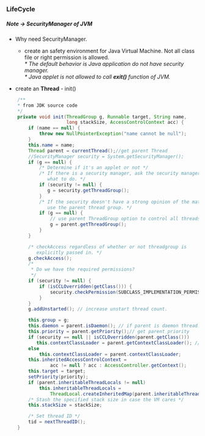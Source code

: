 ### LifeCycle
##### <b>Note</b> -> SecurityManager of JVM
* Why need SecurityManager.
    * create an safety environment for Java Virtual Machine. Not all class file or right permission is allowed.<br>
    <i>* The default behavior is Java application do not have security manager.</i><br>
    <i>* Java applet is not allowed to call <b>exit()</b> function of JVM.</i>

* create an <b>Thread</b> - init()<br>
````java
    /**
    * from JDK source code
    */
    private void init(ThreadGroup g, Runnable target, String name,
                      long stackSize, AccessControlContext acc) {
        if (name == null) {
            throw new NullPointerException("name cannot be null");
        }
        this.name = name;
        Thread parent = currentThread();//get parent Thread
        //SecurityManager security = System.getSecurityManager();
        if (g == null) {
            /* Determine if it's an applet or not */
            /* If there is a security manager, ask the security manager
               what to do. */
            if (security != null) {
               g = security.getThreadGroup();
            }
            /* If the security doesn't have a strong opinion of the matter
               use the parent thread group. */
            if (g == null) {
                // use parent ThreadGroup option to control all threads.
                g = parent.getThreadGroup();
            }
        }

        /* checkAccess regardless of whether or not threadgroup is
           explicitly passed in. */
        g.checkAccess();
        /*
         * Do we have the required permissions?
         */
        if (security != null) {
            if (isCCLOverridden(getClass())) {
                security.checkPermission(SUBCLASS_IMPLEMENTATION_PERMISSION);
            }
        }
        g.addUnstarted(); // increase unstart thread count.

        this.group = g;
        this.daemon = parent.isDaemon(); // if parent is daemon thread. child will be too.
        this.priority = parent.getPriority();// get parent priority
        if (security == null || isCCLOverridden(parent.getClass()))
           this.contextClassLoader = parent.getContextClassLoader(); // get parent classLoader.
        else
            this.contextClassLoader = parent.contextClassLoader;
        this.inheritedAccessControlContext =
                acc != null ? acc : AccessController.getContext();
        this.target = target;
        setPriority(priority);
        if (parent.inheritableThreadLocals != null)
            this.inheritableThreadLocals =
                ThreadLocal.createInheritedMap(parent.inheritableThreadLocals);
        /* Stash the specified stack size in case the VM cares */
        this.stackSize = stackSize;

        /* Set thread ID */
        tid = nextThreadID();
    }
````